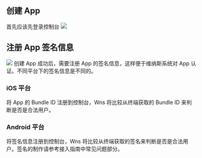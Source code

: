 

## 创建 App
首先应该先登录控制台
![](https://main.qcloudimg.com/raw/269d8e269fe55db8931f1aabf9a508be.png)
## 注册 App 签名信息
![](https://main.qcloudimg.com/raw/3b25603f1bcb471cd451b9d83c23f65a.png)
创建 App 成功后，需要注册 App 的签名信息，这样便于维纳斯系统对 App 认证。不同平台下的签名信息是不同的。

### iOS 平台
将 App 的 Bundle ID 注册到控制台，Wns 将比较从终端获取的 Bundle ID 来判断是否是合法用户。

### Android 平台
将签名信息注册到控制台，Wns 将比较从终端获取的签名来判断是否是合法用户。签名的制作请参考接入指南中常见问题部分。